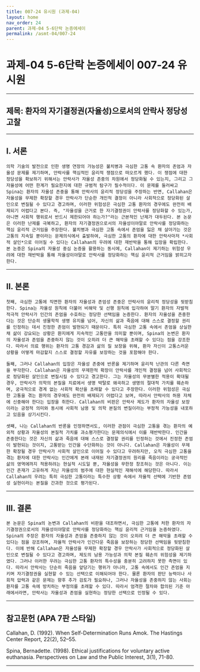 ```yaml
---
title: 007-24 유시원 (과제-04)
layout: home
nav_order: 24
parent: 과제-04 5-6단락 논증에세이
permalink: /asmt-04/007-24
---
```


# 과제-04 5-6단락 논증에세이 007-24 유시원  

---

## 제목: 환자의 자기결정권(자율성)으로서의 안락사 정당성 고찰 

---

## I. 서론

    의학 기술의 발전으로 인한 생명 연장의 가능성은 불치병과 극심한 고통 속 환자의 존엄과 자율성 문제를 제기하며, 안락사를 핵심적인 윤리적 쟁점으로 떠오르게 했다. 이 쟁점에 대한 정당성을 확보하기 위해서는 안락사가 자율성 존중의 차원에서 정당화될 수 있는지, 그리고 그 자율성에 어떤 한계가 필요한지에 대한 규범적 탐구가 필수적이다. 이 문제를 둘러싸고 Spina는 환자의 자율성 존중을 통해 안락사의 윤리적 정당성을 주장하는 반면, Callahan은 자율성을 무제한 확장할 경우 안락사가 단순한 개인적 결정이 아니라 사회적으로 정당화된 살인으로 변질될 수 있다고 경고하며, 이러한 위험성은 극심한 고통 환자의 경우에도 완전히 배제되기 어렵다고 본다. 즉, "자율성을 근거로 한 자기결정권이 안락사를 정당화할 수 있는가, 아니면 사회적 행위로서 반드시 제한되어야 하는가?"라는 근본적인 난제가 대두된다. 본 논문은 이러한 난제를 극복하고, 환자의 자기결정권으로서의 자율성이야말로 안락사를 정당화하는 핵심 윤리적 근거임을 주장한다. 불치병과 극심한 고통 속에서 존엄을 잃은 채 살아가는 것은 고통의 지속일 뿐이라는 문제의식에서 출발하여, 극심한 고통의 환자에 대한 안락사마저 *사회적 살인*으로 이어질 수 있다는 Callahan의 우려에 대한 재반박을 통해 입장을 확립한다. 본 논증은 Spina의 자율성 중심 논증을 활용하는 동시에, Callahan이 제기하는 위험성 우려에 대한 재반박을 통해 자율성이야말로 안락사를 정당화하는 핵심 윤리적 근거임을 밝히고자 한다. 
---

## II. 본론

    첫째, 극심한 고통에 직면한 환자의 자율성과 존엄성 존중은 안락사의 윤리적 정당성을 뒷받침한다. Spina는 자율성 원칙에 더불어 비해악 및 선행 원칙에 입각하여 말기 환자의 자발적 적극적 안락사가 인간의 존엄을 수호하는 정당한 선택임을 논증한다. 환자의 자율성을 존중한다는 것은 단순히 생물학적 생명 유지를 넘어, 자신의 삶과 죽음에 대해 스스로 결정할 권리를 인정하는 데서 진정한 존엄이 발현되기 때문이다. 특히 극심한 고통 속에서 존엄을 상실한 채 삶이 강요되는 상황은 환지에게 지속적인 고통만을 의미할 뿐이며, Spina의 논변은 환자의 자율성과 존엄을 존중하지 않는 것이 오히려 더 큰 해악을 초래할 수 있다는 점을 강조한다. 따라서 의료 행위는 환자의 고통 경감과 삶의 질 보장을 위해, 환자 자신이 고통스러운 상황을 어떻게 마감할지 스스로 결정할 자유를 보장하는 것을 포함해야 한다. 

    둘째, 그러나 Callahan의 입장은 자율성 존중에 반론을 제기하며 윤리적 난관의 다른 측면을 부각한다. Callahan은 자율성의 무제한적 확장이 안락사를 개인적 결정을 넘어 사회적으로 정당화된 살인으로 변질시킬 수 있다고 경고한다. 그는 자율성의 무분별한 적용이 확대될 경우, 안락사가 의학의 본질을 치료에서 생명 박탈로 왜곡하고 생명의 절대적 가치를 훼손하며, 궁극적으로 경계 없는 사회적 확산을 초래할 수 있다고 주장한다. 이러한 위험성은 극심한 고통을 겪는 환자의 경우에도 완전히 배제되기 어렵다고 보며, 따라서 안락사의 허용 자체에 신중해야 한다는 입장을 취한다. Callahan의 비판은 안락사 제도가 환자의 자율성 보장이라는 긍정적 의미와 동시에 사회적 남용 및 의학 본질의 변질이라는 부정적 가능성을 내포하고 있음을 상기시킨다. 

    셋째, 나는 Callahan의 반론을 인정하면서도, 이러한 관점이 극심한 고통을 겪는 환자의 예외적 상황과 자율성의 본질적 가치를 과소평가한다는 문제의식에서 이를 재반박한다. 인간을 존중한다는 것은 자신의 삶과 죽음에 대해 스스로 결정할 권리를 인정하는 것에서 진정한 존엄이 발현되는 것이지, 고통받는 인간을 수단화하는 것이 아니다. Callahan은 자율성이 무제한 확장될 경우 안락사가 사회적 살인으로 이어질 수 있다고 우려하지만, 오직 극심한 고통을 겪는 환자에 대한 안락사는 인간에게 본래 내재된 자기결정권의 원리를 죽음이라는 궁극적인 삶의 영역에까지 적용하려는 현실적 시도일 뿐, 자율성을 무한정 창조하는 것은 아니다. 이는 인간 존재가 고유하게 지닌 자율성의 범주에 대한 현실적인 재해석에 해당한다. 따라서 Callahan의 우려는 특히 극심한 고통이라는 특수한 상황 속에서 자율적 선택에 기반한 존엄성 실현이라는 본질을 간과한 것으로 평가된다. 

---

## III. 결론 

    본 논문은 Spina의 논변과 Callahan의 비판을 대조하면서, 극심한 고통에 처한 환자의 자기결정권으로서의 자율성이야말로 안락사를 정당화하는 핵심 윤리적 근거임을 논증하였다. Spina의 주장은 환자의 자율성과 존엄을 존중하지 않는 것이 오히려 더 큰 해악을 초래할 수 있다는 점을 강조하며, 자율적 안락사가 인간다운 죽음을 보장하는 정당한 선택임을 뒷받침한다. 이에 반해 Callahan은 자율성을 무제한 확장할 경우 안락사가 사회적으로 정당화된 살인으로 변질될 수 있다고 경고하며, 제도의 남용 가능성과 의학 본질 훼손의 위험성을 제기하였다. 그러나 이러한 우려는 극심한 고통 환자의 특수성을 충분히 고려하지 못한 측면이 있다. 따라서 안락사는 단순히 죽음을 앞당기는 행위가 아니라, 고통 속에서도 인간 존엄을 지키며 자기결정권을 실현할 수 있는 선택으로 이해되어야 한다. 물론 환자의 판단 능력이나 사회적 압력과 같은 문제는 향후 추가 검토가 필요하나, 그러나 자율성을 존중하지 않는 사회는 환자를 고통 속에 방치하는 부정의를 초래할 수 있다. 따라서 엄격한 절차와 합의된 기준 아래에서라면, 안락사는 자율성과 존엄을 실현하는 정당한 선택으로 인정될 수 있다. 
---

## 참고문헌 (APA 7판 스타일)

Callahan, D. (1992). When Self-Determination Runs Amok. The Hastings Center Report, 22(2), 52–55.

Spina, Bernadette. (1998). Ethical justifications for voluntary active euthanasia. Perspectives on Law and the Public Interest, 3(1), 71-80.

---